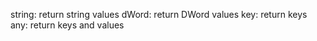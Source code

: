 string: return string values
dWord: return DWord values
key: return keys
any: return keys and values